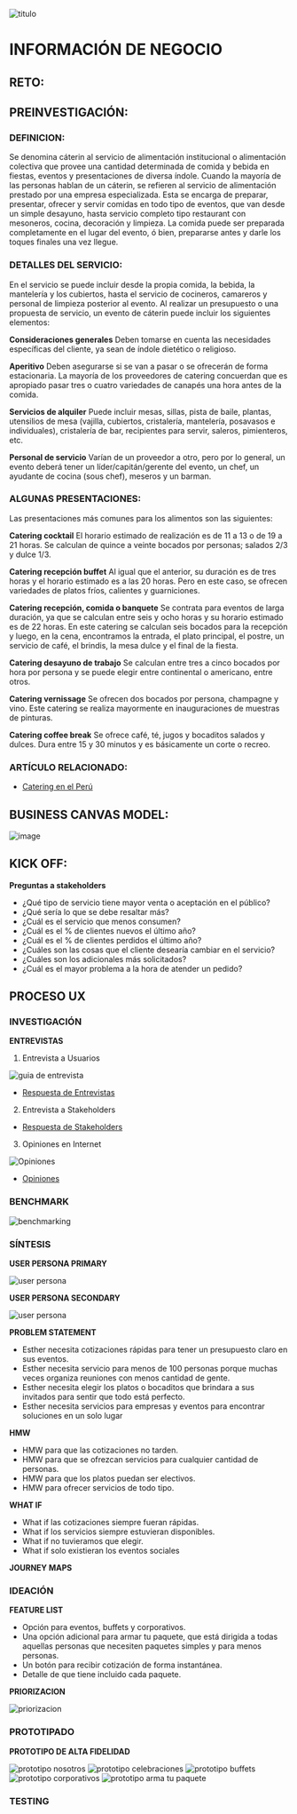   
![titulo](assets/images/titulo.png)   
# INFORMACIÓN DE NEGOCIO
## RETO:

## PREINVESTIGACIÓN:    
### DEFINICION:
Se denomina cáterin al servicio de alimentación institucional o alimentación colectiva que provee una cantidad determinada de comida y bebida en fiestas, eventos y presentaciones de diversa índole.
Cuando la mayoría de las personas hablan de un cáterin, se refieren al servicio de alimentación prestado por una empresa especializada. Esta se encarga de preparar, presentar, ofrecer y servir comidas en todo tipo de eventos, que van desde un simple desayuno, hasta servicio completo tipo restaurant con mesoneros, cocina, decoración y limpieza. La comida puede ser preparada completamente en el lugar del evento, ó bien, prepararse antes y darle los toques finales una vez llegue.

### DETALLES DEL SERVICIO:
En el servicio se puede incluir desde la propia comida, la bebida, la mantelería y los cubiertos, hasta el servicio de cocineros, camareros y personal de limpieza posterior al evento.
Al realizar un presupuesto o una propuesta de servicio, un evento de cáterin puede incluir los siguientes elementos:

**Consideraciones generales**
Deben tomarse en cuenta las necesidades específicas del cliente, ya sean de índole dietético o religioso.

**Aperitivo**
Deben asegurarse si se van a pasar o se ofrecerán de forma estacionaria. La mayoría de los proveedores de catering concuerdan que es apropiado pasar tres o cuatro variedades de canapés una hora antes de la comida.

**Servicios de alquiler**
Puede incluir mesas, sillas, pista de baile, plantas, utensilios de mesa (vajilla, cubiertos, cristalería, mantelería, posavasos e individuales), cristalería de bar, recipientes para servir, saleros, pimienteros, etc. 

**Personal de servicio**
Varían de un proveedor a otro, pero por lo general, un evento deberá tener un líder/capitán/gerente del evento, un chef, un ayudante de cocina (sous chef), meseros y un barman. 

### ALGUNAS PRESENTACIONES: 
Las presentaciones más comunes para los alimentos son las siguientes:

**Catering cocktail**
El horario estimado de realización es de 11 a 13 o de 19 a 21 horas. Se calculan de quince a veinte bocados por personas; salados 2/3 y dulce 1/3.

**Catering recepción buffet**
Al igual que el anterior, su duración es de tres horas y el horario estimado es a las 20 horas. Pero en este caso, se ofrecen variedades de platos fríos, calientes y guarniciones.

**Catering recepción, comida o banquete**
Se contrata para eventos de larga duración, ya que se calculan entre seis y ocho horas y su horario estimado es de 22 horas. En este catering se calculan seis bocados para la recepción y luego, en la cena, encontramos la entrada, el plato principal, el postre, un servicio de café, el brindis, la mesa dulce y el final de la fiesta.

**Catering desayuno de trabajo**
Se calculan entre tres a cinco bocados por hora por persona y se puede elegir entre continental o americano, entre otros.

**Catering vernissage**
Se ofrecen dos bocados por persona, champagne y vino. Este catering se realiza mayormente en inauguraciones de muestras de pinturas.

**Catering coffee break**
Se ofrece café, té, jugos y bocaditos salados y dulces. Dura entre 15 y 30 minutos y es básicamente un corte o recreo.

### ARTÍCULO RELACIONADO:
* [Catering en el Perú](https://gestion.pe/tendencias/90-quienes-brindan-servicios-catering-son-personas-naturales-56461)

## BUSINESS CANVAS MODEL:
![image](assets/images/bcm.jpg)

## KICK OFF:     
**Preguntas a stakeholders**

* ¿Qué tipo de servicio tiene mayor venta o aceptación en el público?
* ¿Qué sería lo que se debe resaltar más?
* ¿Cuál es el servicio que menos consumen?
* ¿Cuál es el % de clientes nuevos el último año?
* ¿Cuál es el % de clientes perdidos el último año?
* ¿Cuáles son las cosas que el cliente desearía cambiar en el servicio?
* ¿Cuáles son los adicionales más solicitados?
* ¿Cuál es el mayor problema a la hora de atender un pedido?

## PROCESO UX
### INVESTIGACIÓN
**ENTREVISTAS**

1. Entrevista a Usuarios

![guia de entrevista](assets/images/guia-usuarios.png) 

  * [Respuesta de Entrevistas ]()

2. Entrevista a Stakeholders

  * [Respuesta de Stakeholders](https://drive.google.com/open?id=1nmbYCwqGCXXpzw9A_bMAlkXIah-siT2n)

3. Opiniones en Internet

![Opiniones](assets/images/foros.png) 

  * [Opiniones](https://www.matrimonio.com.pe/debates/opiniones-sobre-catering--t1500)

### BENCHMARK

![benchmarking](assets/images/benchmark.png)

### SÍNTESIS

**USER PERSONA PRIMARY**

![user persona](assets/images/userprimary.png)

**USER PERSONA SECONDARY**

![user persona](assets/images/usersecondary.png)

**PROBLEM STATEMENT**

* Esther necesita cotizaciones rápidas para tener un presupuesto claro en sus eventos.
* Esther necesita servicio para menos de 100 personas porque muchas veces organiza reuniones con menos cantidad de gente.
* Esther necesita elegir los platos o bocaditos que brindara a sus invitados para sentir que todo está perfecto.
* Esther necesita servicios para empresas y eventos para encontrar soluciones en un solo lugar

**HMW**

* HMW para que las cotizaciones no tarden.
* HMW para que se ofrezcan servicios para cualquier cantidad de personas.
* HMW para que los platos puedan ser electivos.
* HMW para ofrecer servicios de todo tipo.

**WHAT IF**

* What if las cotizaciones siempre fueran rápidas.
* What if los servicios siempre estuvieran disponibles.
* What if no tuvieramos que elegir.
* What if solo existieran los eventos sociales

**JOURNEY MAPS**    

### IDEACIÓN
**FEATURE LIST**

* Opción para eventos, buffets y corporativos.
* Una opción adicional para armar tu paquete, que está dirigida a todas aquellas personas que necesiten paquetes simples y para menos personas.
* Un botón para recibir cotización de forma instantánea.
* Detalle de que tiene incluido cada paquete.

**PRIORIZACION**

![priorizacion](assets/images/priorizacion.png)   

### PROTOTIPADO        

**PROTOTIPO DE ALTA FIDELIDAD** 

![prototipo nosotros](assets/images/nosotros.png)
![prototipo celebraciones](assets/images/celebraciones.png)
![prototipo buffets](assets/images/buffets.png)
![prototipo corporativos](assets/images/corporativos.png)
![prototipo arma tu paquete](assets/images/arma.png)

### TESTING 
